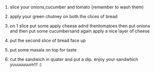 1. slice your onions,cucumber and tomato (remember to wash them)

2. apply your green chutney on both the clices of bread

3. on 1 slice put some apply cheese adnd thentomatoes then put onions and then put some cucumbersand again apply a nice layer of cheese

4. put the second slice of bread face up

5. put some masala on top for taste

6. cut the sandwich in quater and put a dip. enjoy your sandwhich yuuuuuuum!!! :) 